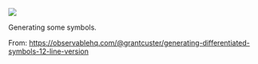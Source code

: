 ![](https://db-feed.s3.amazonaws.com/legacy/Screen_Shot_2019_10_16_at_3_49_34_PM-1571255440575.png)

Generating some symbols.

From: https://observablehq.com/@grantcuster/generating-differentiated-symbols-12-line-version